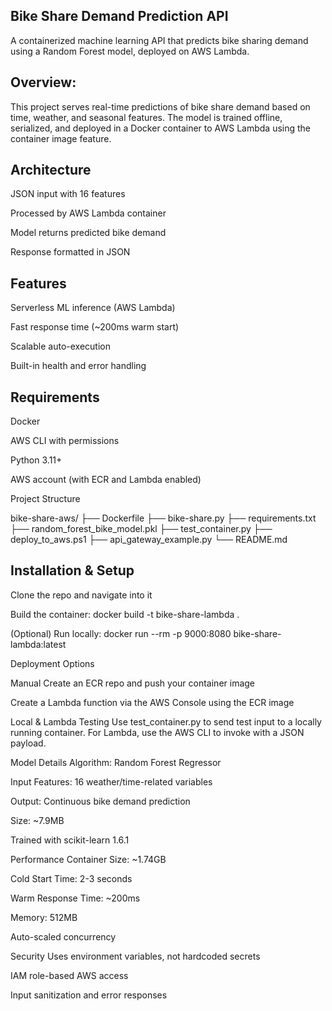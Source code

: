 ## Bike Share Demand Prediction API
A containerized machine learning API that predicts bike sharing demand using a Random Forest model, deployed on AWS Lambda.

## Overview: 
This project serves real-time predictions of bike share demand based on time, weather, and seasonal features. The model is trained offline, serialized, and deployed in a Docker container to AWS Lambda using the container image feature.

## Architecture
JSON input with 16 features

Processed by AWS Lambda container

Model returns predicted bike demand

Response formatted in JSON

## Features
Serverless ML inference (AWS Lambda)

Fast response time (~200ms warm start)

Scalable auto-execution

Built-in health and error handling

## Requirements
Docker

AWS CLI with permissions

Python 3.11+

AWS account (with ECR and Lambda enabled)

Project Structure

bike-share-aws/
├── Dockerfile
├── bike-share.py
├── requirements.txt
├── random_forest_bike_model.pkl
├── test_container.py
├── deploy_to_aws.ps1
├── api_gateway_example.py
└── README.md

## Installation & Setup
Clone the repo and navigate into it

Build the container:
docker build -t bike-share-lambda .

(Optional) Run locally:
docker run --rm -p 9000:8080 bike-share-lambda:latest

Deployment Options

Manual
Create an ECR repo and push your container image

Create a Lambda function via the AWS Console using the ECR image

Local & Lambda Testing
Use test_container.py to send test input to a locally running container.
For Lambda, use the AWS CLI to invoke with a JSON payload.

Model Details
Algorithm: Random Forest Regressor

Input Features: 16 weather/time-related variables

Output: Continuous bike demand prediction

Size: ~7.9MB

Trained with scikit-learn 1.6.1

Performance
Container Size: ~1.74GB

Cold Start Time: 2-3 seconds

Warm Response Time: ~200ms

Memory: 512MB

Auto-scaled concurrency

Security
Uses environment variables, not hardcoded secrets

IAM role-based AWS access

Input sanitization and error responses
